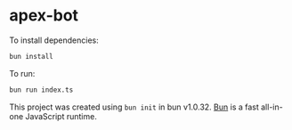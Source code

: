 # apex-bot

To install dependencies:

```bash
bun install
```

To run:

```bash
bun run index.ts
```

This project was created using `bun init` in bun v1.0.32. [Bun](https://bun.sh) is a fast all-in-one JavaScript runtime.
